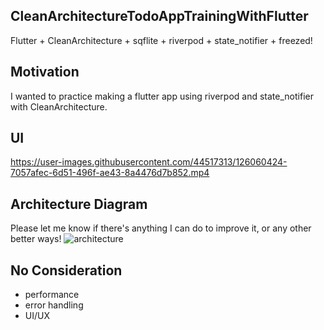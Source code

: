 ## CleanArchitectureTodoAppTrainingWithFlutter
Flutter + CleanArchitecture + sqflite + riverpod + state_notifier + freezed!

## Motivation
I wanted to practice making a flutter app using riverpod and state_notifier with CleanArchitecture.

## UI
https://user-images.githubusercontent.com/44517313/126060424-7057afec-6d51-496f-ae43-8a4476d7b852.mp4

## Architecture Diagram
Please let me know if there's anything I can do to improve it, or any other better ways!
![architecture](https://user-images.githubusercontent.com/44517313/133893713-b6bf0908-2182-4365-af5d-303ac5396215.png)

## No Consideration
- performance
- error handling
- UI/UX

